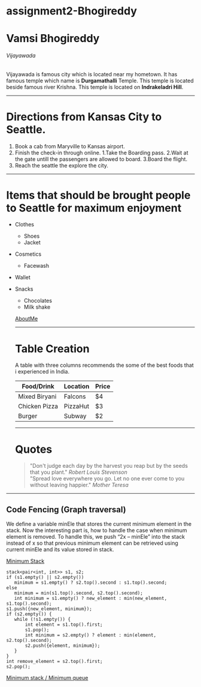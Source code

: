 # assignment2-Bhogireddy

# Vamsi Bhogireddy

###### Vijayawada

Vijayawada is famous city which is located near my hometown. It has famous temple which name is **Durgamathalli** Temple. This temple is located beside famous river Krishna. This temple is located on **Indrakeladri Hill**.

---

# Directions from Kansas City to Seattle.
1. Book a cab from Maryville to Kansas airport.
2. Finish the check-in through online.
    1.Take the Boarding pass.
    2.Wait at the gate untill the passengers are allowed to board.
    3.Board the flight.
3. Reach the seattle the explore the city.

---

# Items that should be brought people to Seattle for maximum enjoyment
* Clothes
    * Shoes
    * Jacket
* Cosmetics
    * Facewash
* Wallet
* Snacks
    * Chocolates
    * Milk shake

    [AboutMe](https://github.com/Vamsi735/assignment2-Bhogireddy/blob/main/AboutMe.md)


    ---

    # Table Creation 

    A table with three columns recommends the some of the best foods that i experienced in India.

    | Food/Drink    |   Location    | Price |
    |   ---         |   ---         |  ---  |
    | Mixed Biryani |   Falcons     |  $4   |
    | Chicken Pizza |   PizzaHut    |  $3   |
    | Burger        |   Subway      |  $2   |

    ---

    # Quotes

    > "Don't judge each day by the harvest you reap but by the seeds that you plant." 
    *Robert Louis Stevenson*     <br>
    > "Spread love everywhere you go. Let no one ever come to you without leaving happier." 
    *Mother Teresa*

 -----

## Code Fencing (Graph traversal)
 
 We define a variable minEle that stores the current minimum element in the stack. Now the interesting part is, how to handle the case when minimum element is removed.
 To handle this, we push “2x – minEle” into the stack instead of x so that previous minimum element can be retrieved using current minEle and its value stored in stack.
 
 [Minimum Stack](https://www.geeksforgeeks.org/design-a-stack-that-supports-getmin-in-o1-time-and-o1-extra-space/)
 
 ```
 stack<pair<int, int>> s1, s2;
 if (s1.empty() || s2.empty()) 
    minimum = s1.empty() ? s2.top().second : s1.top().second;
else
    minimum = min(s1.top().second, s2.top().second);
    int minimum = s1.empty() ? new_element : min(new_element, s1.top().second);
s1.push({new_element, minimum});
if (s2.empty()) {
    while (!s1.empty()) {
        int element = s1.top().first;
        s1.pop();
        int minimum = s2.empty() ? element : min(element, s2.top().second);
        s2.push({element, minimum});
    }
}
int remove_element = s2.top().first;
s2.pop();
 
 ```
[Minimum stack / Minimum queue](https://cp-algorithms.com/data_structures/stack_queue_modification.html)
